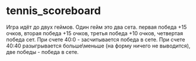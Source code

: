# tennis_scoreboard
Игра идёт до двух геймов. Один гейм это два сета.
первая победа +15 очков, 
вторая победа +15 очков, 
третья победа +10 очков, 
четвертая победа сет.
При счете 40:0 - засчитывается победа в сете.
При счете 40:40 разыгрывается больше\меньше (на форму ничего не выводится), две победы - победа в сете.
